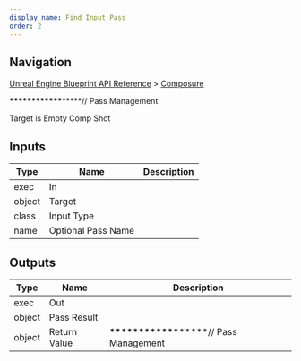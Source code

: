 ```yaml
---
display_name: Find Input Pass
order: 2
---
```

## Navigation

[Unreal Engine Blueprint API Reference](https://dev.epicgames.com/documentation/en-us/unreal-engine/BlueprintAPI) > [Composure](https://dev.epicgames.com/documentation/en-us/unreal-engine/BlueprintAPI/Composure)

**\*\*****\*\*****\*\*\*\*\*\*\*\***\*\*\*\*\*// Pass Management

Target is Empty Comp Shot

## Inputs

| Type | Name | Description |
| --- | --- | --- |
| exec | In |  |
| object | Target |  |
| class | Input Type |  |
| name | Optional Pass Name |  |

## Outputs

| Type | Name | Description |
| --- | --- | --- |
| exec | Out |  |
| object | Pass Result |  |
| object | Return Value | **\*\*****\*\*****\*\*\*\*\*\*\*\***\*\*\*\*\*// Pass Management |
